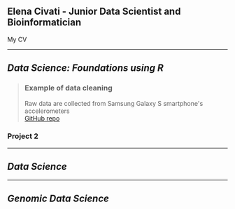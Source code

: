 ## Elena Civati - Junior Data Scientist and Bioinformatician
My CV


***
## *Data Science: Foundations using R*


> ### Example of data cleaning   
>Raw data are collected from Samsung Galaxy S smartphone's accelerometers   
> <a href="https://github.com/Elenena/GettingandCleaningDataCourseProject" target="_blank">GitHub repo</a>

### Project 2
***
## *Data Science*

***
## *Genomic Data Science*

